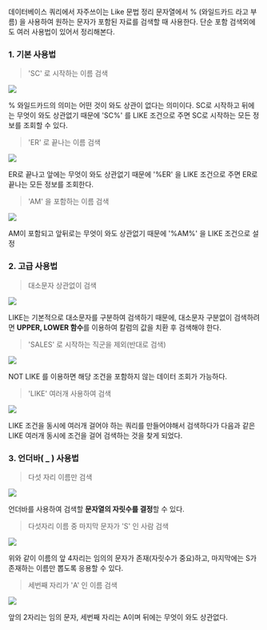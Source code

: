 데이터베이스 쿼리에서 자주쓰이는 Like 문법 정리
문자열에서 % (와일드카드 라고 부름) 을 사용하여 원하는 문자가 포함된 자료를 검색할 때
사용한다. 단순 포함 검색외에도 여러 사용법이 있어서 정리해본다.

### **1. 기본 사용법**
> 'SC' 로 시작하는 이름 검색

![](https://images.velog.io/images/alstjdwo1601/post/7c112528-e68b-457a-b000-773596c45687/image.png)

% 와일드카드의 의미는 어떤 것이 와도 상관이 없다는 의미이다.
SC로 시작하고 뒤에는 무엇이 와도 상관없기 때문에 'SC%' 를 LIKE 조건으로 주면
SC로 시작하는 모든 정보를 조회할 수 있다.

> 'ER' 로 끝나는 이름 검색

![](https://images.velog.io/images/alstjdwo1601/post/5975cda7-75a0-4d69-9644-486c17e4dd08/image.png)

ER로 끝나고 앞에는 무엇이 와도 상관없기 때문에 '%ER' 을 LIKE 조건으로 주면 ER로 끝나는 모든 정보를 조회한다.

> 'AM' 을 포함하는 이름 검색

![](https://images.velog.io/images/alstjdwo1601/post/986377bb-b786-4f1a-902e-273c8dacb2c4/image.png)

AM이 포함되고 앞뒤로는 무엇이 와도 상관없기 때문에 '%AM%' 을 LIKE 조건으로 설정


### 2. 고급 사용법

> 대소문자 상관없이 검색

![](https://images.velog.io/images/alstjdwo1601/post/8205a572-6c2b-47a7-98f9-bdf2b290c7ca/image.png)

LIKE는 기본적으로 대소문자를 구분하여 검색하기 때문에, 대소문자 구분없이 검색하려면 **UPPER, LOWER 함수**를 이용하여 칼럼의 값을 치환 후 검색해야 한다.

> 'SALES' 로 시작하는 직군을 제외(반대로 검색)

![](https://images.velog.io/images/alstjdwo1601/post/eec7fc5c-52e4-40ca-a885-8af513a19391/image.png)

NOT LIKE 를 이용하면 해당 조건을 포함하지 않는 데이터 조회가 가능하다.

> 'LIKE' 여러개 사용하여 검색

![](https://images.velog.io/images/alstjdwo1601/post/5d49bffb-6558-4bcc-b7b1-3437aa84d06e/image.png)

LIKE 조건을 동시에 여러개 걸어야 하는 쿼리를 만들어야해서 검색하다가
다음과 같은 LIKE 여러개 동시에 조건을 걸어 검색하는 것을 찾게 되었다.

### 3. 언더바( _ ) 사용법

> 다섯 자리 이름만 검색

![](https://images.velog.io/images/alstjdwo1601/post/03b2e113-1daf-4765-81ee-cc0b42de08f3/image.png)

언더바를 사용하여 검색할 **문자열의 자릿수를 결정**할 수 있다.

> 다섯자리 이름 중 마지막 문자가 'S' 인 사람 검색

![](https://images.velog.io/images/alstjdwo1601/post/1e7474ee-cdbc-49b8-905d-47d27a776823/image.png)

위와 같이 이름의 앞 4자리는 임의의 문자가 존재(자릿수가 중요)하고, 마지막에는 S가 존재하는 이름만 뽑도록 응용할 수 있다.

> 세번째 자리가 'A' 인 이름 검색

![](https://images.velog.io/images/alstjdwo1601/post/fc2bff3c-32c0-4a34-8a14-e0e5b2b767a1/image.png)

앞의 2자리는 임의 문자, 세번째 자리는 A이며 뒤에는 무엇이 와도 상관없다.



